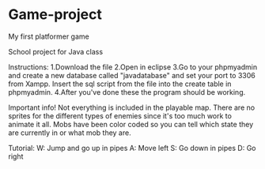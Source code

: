 # Game-project
My first platformer game

School project for Java class

Instructions:
1.Download the file 
2.Open in eclipse
3.Go to your phpmyadmin and create a new database called "javadatabase" and set your port to 3306 from Xampp. Insert the sql script from the file into the create table in phpmyadmin.
4.After you've done these the program should be working.

Important info!
Not everything is included in the playable map. There are no sprites for the different types of enemies since it's too much work to animate it all. Mobs have been color coded so you can tell which state they are currently in or what mob they are.

Tutorial:
W: Jump and go up in pipes
A: Move left
S: Go down in pipes
D: Go right
